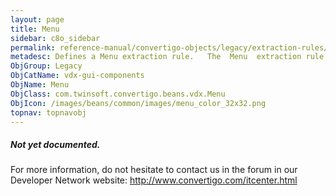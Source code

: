 ```yaml
---
layout: page
title: Menu
sidebar: c8o_sidebar
permalink: reference-manual/convertigo-objects/legacy/extraction-rules/vdx-gui-components/menu/
metadesc: Defines a Menu extraction rule.   The  Menu  extraction rule extracts menus from Videotex legacy screens. 
ObjGroup: Legacy
ObjCatName: vdx-gui-components
ObjName: Menu
ObjClass: com.twinsoft.convertigo.beans.vdx.Menu
ObjIcon: /images/beans/common/images/menu_color_32x32.png
topnav: topnavobj
---
```

##### Not yet documented.
For more information, do not hesitate to contact us in the forum in our Developer Network website: http://www.convertigo.com/itcenter.html
